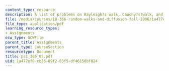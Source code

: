 ```yaml
---
content_type: resource
description: A list of problems on Rayleigh?s walk, Cauchy?s?walk, and Pearson?s?walk.
file: /media/courses/18-366-random-walks-and-diffusion-fall-2006/1a477ef0cb3689f203f5df46158bf824_ps1_366_05.pdf
file_type: application/pdf
learning_resource_types:
- Assignments
ocw_type: OCWFile
parent_title: Assignments
parent_type: CourseSection
resourcetype: Document
title: ps1_366_05.pdf
uid: 1a477ef0-cb36-89f2-03f5-df46158bf824
---
```

